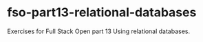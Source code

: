 # fso-part13-relational-databases
 Exercises for Full Stack Open part 13 Using relational databases.
